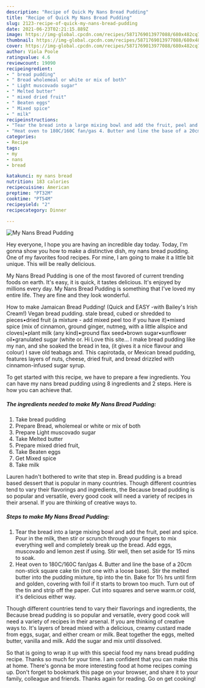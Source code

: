 ```yaml
---
description: "Recipe of Quick My Nans Bread Pudding"
title: "Recipe of Quick My Nans Bread Pudding"
slug: 2123-recipe-of-quick-my-nans-bread-pudding
date: 2021-06-23T02:21:15.889Z
image: https://img-global.cpcdn.com/recipes/5871769013977088/680x482cq70/my-nans-bread-pudding-recipe-main-photo.jpg
thumbnail: https://img-global.cpcdn.com/recipes/5871769013977088/680x482cq70/my-nans-bread-pudding-recipe-main-photo.jpg
cover: https://img-global.cpcdn.com/recipes/5871769013977088/680x482cq70/my-nans-bread-pudding-recipe-main-photo.jpg
author: Viola Poole
ratingvalue: 4.6
reviewcount: 19090
recipeingredient:
- " bread pudding"
- " Bread wholemeal or white or mix of both"
- " Light muscovado sugar"
- " Melted butter"
- " mixed dried fruit"
- " Beaten eggs"
- " Mixed spice"
- " milk"
recipeinstructions:
- "Tear the bread into a large mixing bowl and add the fruit, peel and spice. Pour in the milk, then stir or scrunch through your fingers to mix everything well and completely break up the bread. Add eggs, muscovado and lemon zest if using. Stir well, then set aside for 15 mins to soak."
- "Heat oven to 180C/160C fan/gas 4. Butter and line the base of a 20cm non-stick square cake tin (not one with a loose base). Stir the melted butter into the pudding mixture, tip into the tin. Bake for 1½ hrs until firm and golden, covering with foil if it starts to brown too much. Turn out of the tin and strip off the paper. Cut into squares and serve warm.or cold, it&#39;s delicious either way."
categories:
- Recipe
tags:
- my
- nans
- bread

katakunci: my nans bread 
nutrition: 183 calories
recipecuisine: American
preptime: "PT32M"
cooktime: "PT54M"
recipeyield: "2"
recipecategory: Dinner

---
```



![My Nans Bread Pudding](https://img-global.cpcdn.com/recipes/5871769013977088/680x482cq70/my-nans-bread-pudding-recipe-main-photo.jpg)

Hey everyone, I hope you are having an incredible day today. Today, I'm gonna show you how to make a distinctive dish, my nans bread pudding. One of my favorites food recipes. For mine, I am going to make it a little bit unique. This will be really delicious.

My Nans Bread Pudding is one of the most favored of current trending foods on earth. It's easy, it is quick, it tastes delicious. It's enjoyed by millions every day. My Nans Bread Pudding is something that I've loved my entire life. They are fine and they look wonderful.

How to make Jamaican Bread Pudding! (Quick and EASY -with Bailey&#39;s Irish Cream!) Vegan bread pudding. stale bread, cubed or shredded to pieces•dried fruit (a mixture - add mixed peel too if you have it)•mixed spice (mix of cinnamon, ground ginger, nutmeg, with a little allspice and cloves)•plant milk (any kind)•ground flax seed•brown sugar•sunflower oil•granulated sugar (white or. Hi Love this site… I make bread pudding like my nan, and she soaked the bread in tea, (it gives it a nice flavour and colour) I save old teabags and. This capirotada, or Mexican bread pudding, features layers of nuts, cheese, dried fruit, and bread drizzled with cinnamon-infused sugar syrup.


To get started with this recipe, we have to prepare a few ingredients. You can have my nans bread pudding using 8 ingredients and 2 steps. Here is how you can achieve that.

<!--inarticleads1-->

##### The ingredients needed to make My Nans Bread Pudding:

1. Take  bread pudding
1. Prepare  Bread, wholemeal or white or mix of both
1. Prepare  Light muscovado sugar
1. Take  Melted butter
1. Prepare  mixed dried fruit,
1. Take  Beaten eggs
1. Get  Mixed spice
1. Take  milk


Lauren hadn&#39;t bothered to write that step in. Bread pudding is a bread based dessert that is popular in many countries. Though different countries tend to vary their flavorings and ingredients, the Because bread pudding is so popular and versatile, every good cook will need a variety of recipes in their arsenal. If you are thinking of creative ways to. 

<!--inarticleads2-->

##### Steps to make My Nans Bread Pudding:

1. Tear the bread into a large mixing bowl and add the fruit, peel and spice. Pour in the milk, then stir or scrunch through your fingers to mix everything well and completely break up the bread. Add eggs, muscovado and lemon zest if using. Stir well, then set aside for 15 mins to soak.
1. Heat oven to 180C/160C fan/gas 4. Butter and line the base of a 20cm non-stick square cake tin (not one with a loose base). Stir the melted butter into the pudding mixture, tip into the tin. Bake for 1½ hrs until firm and golden, covering with foil if it starts to brown too much. Turn out of the tin and strip off the paper. Cut into squares and serve warm.or cold, it&#39;s delicious either way.


Though different countries tend to vary their flavorings and ingredients, the Because bread pudding is so popular and versatile, every good cook will need a variety of recipes in their arsenal. If you are thinking of creative ways to. It&#39;s layers of bread mixed with a delicious, creamy custard made from eggs, sugar, and either cream or milk. Beat together the eggs, melted butter, vanilla and milk. Add the sugar and mix until dissolved. 

So that is going to wrap it up with this special food my nans bread pudding recipe. Thanks so much for your time. I am confident that you can make this at home. There's gonna be more interesting food at home recipes coming up. Don't forget to bookmark this page on your browser, and share it to your family, colleague and friends. Thanks again for reading. Go on get cooking!
